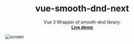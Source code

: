 <h1 align="center">vue-smooth-dnd-next</h1>

<p align="center">
  Vue 3 Wrapper of smooth-dnd library.
  <br/>
  <a href="https://github.com/zl0110/vue-smooth-dnd-next" target="__blank"><b>Live demo</b></a>
</p>

![screen](./src/assets/img/screen.png?raw=true "Demo Screenshot")
